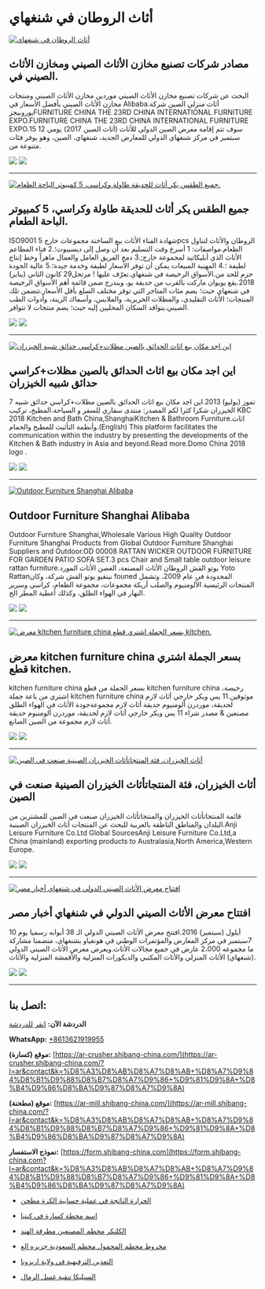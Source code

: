 # أثاث الروطان في شنغهاي

<a href="https://swt.shibang-china.com/?l=ar&img&k=%D8%A3%D8%AB%D8%A7%D8%AB+%D8%A7%D9%84%D8%B1%D9%88%D8%B7%D8%A7%D9%86+%D9%81%D9%8A+%D8%B4%D9%86%D8%BA%D9%87%D8%A7%D9%8A" target="_blank">![أثاث الروطان في شنغهاي](http://static.shibang-china.com/all-800x300/1360.jpg)</a>

## مصادر شركات تصنيع مخازن الأثاث الصيني ومخازن الأثاث الصيني في.
البحث عن شركات تصنيع مخازن الأثاث الصيني موردين مخازن الأثاث الصيني ومنتجات مخازن الأثاث الصيني بأفضل الأسعار في Alibaba.أثاث منزلي الصين شركة يوروبيجزFURNITURE CHINA THE 23RD CHINA INTERNATIONAL FURNITURE EXPO.FURNITURE CHINA THE 23RD CHINA INTERNATIONAL FURNITURE EXPO.سوف تتم إقامة معرض الصين الدولى للأثاث (أثاث الصين 2017) يومي 12 15 سبتمبر في مركز شنغهاي الدولي للمعارض الجديد، شنغهاي، الصين، وهو يوفر فئات متنوعة من.


<a href="https://whatsapp.shibangsoft.com/WhatsApp.php" target="_blank" title="WhatsApp">![](http://static.shibang-china.com/icon/whatsapp.png)</a> <a href="https://swt.shibang-china.com/?l=ar&icon&k=%D8%A3%D8%AB%D8%A7%D8%AB+%D8%A7%D9%84%D8%B1%D9%88%D8%B7%D8%A7%D9%86+%D9%81%D9%8A+%D8%B4%D9%86%D8%BA%D9%87%D8%A7%D9%8A" target="_blank">![](http://static.shibang-china.com/icon/chat-ar.png)</a>

---

<a href="https://swt.shibang-china.com/?l=ar&img&k=%D8%A3%D8%AB%D8%A7%D8%AB+%D8%A7%D9%84%D8%B1%D9%88%D8%B7%D8%A7%D9%86+%D9%81%D9%8A+%D8%B4%D9%86%D8%BA%D9%87%D8%A7%D9%8A" target="_blank">![جميع الطقس يكر أثاث للحديقة طاولة وكراسي، 5 كمبيوتر الباحة الطعام.](http://static.shibang-china.com/all-800x300/14.jpg)</a>

## جميع الطقس يكر أثاث للحديقة طاولة وكراسي، 5 كمبيوتر الباحة الطعام.
ISO9001 شهادة الفناء الأثاث بيع الساخنة مجموعات خارج 5pcs الروطان والأثاث لتناول الطعام.مواصفات: 1 أسرع وقت التسليم بعد أن وصل إلى ديسيبوت؛.2 فناء المطاعم الأثاث الذي أبليكاتيد لمجموعة خارج;.3 دمج الفريق العامل والعمال ماهراً وخط إنتاج لطيفة ؛.4 المهنية المبيعات يمكن أن توفر الأسعار لطيفة وخدمة جيدة؛.5 عالية الجودة حزم للحد من.الأسواق الرخيصة في شنغهاي.تعرّف عليها ! مرتحل29 كانون الثاني (يناير) 2018.يقع يويوان ماركت بالقرب من حديقة يو، ويندرج ضمن قائمة أهم الأسواق الرخيصة في شنغهاي حيث؛ يضم مئات المتاجر التي توفر مختلف السلع بأقل الأسعار.تتضمن تلك المنتجات؛ الأثاث التقليدي، والمظلات الحريرية، والملابس، وأسماك الزينة، وأدوات الطب الصيني.يتوافد السكان المحليين إليه حيث؛ يضم منتجات لا تتوافر.


<a href="https://whatsapp.shibangsoft.com/WhatsApp.php" target="_blank" title="WhatsApp">![](http://static.shibang-china.com/icon/whatsapp.png)</a> <a href="https://swt.shibang-china.com/?l=ar&icon&k=%D8%A3%D8%AB%D8%A7%D8%AB+%D8%A7%D9%84%D8%B1%D9%88%D8%B7%D8%A7%D9%86+%D9%81%D9%8A+%D8%B4%D9%86%D8%BA%D9%87%D8%A7%D9%8A" target="_blank">![](http://static.shibang-china.com/icon/chat-ar.png)</a>

---

<a href="https://swt.shibang-china.com/?l=ar&img&k=%D8%A3%D8%AB%D8%A7%D8%AB+%D8%A7%D9%84%D8%B1%D9%88%D8%B7%D8%A7%D9%86+%D9%81%D9%8A+%D8%B4%D9%86%D8%BA%D9%87%D8%A7%D9%8A" target="_blank">![اين اجد مكان بيع اثاث الحدائق بالصين مظلات+كراسي حدائق شبيه الخيزران](http://static.shibang-china.com/all-800x300/1408.jpg)</a>

## اين اجد مكان بيع اثاث الحدائق بالصين مظلات+كراسي حدائق شبيه الخيزران
7 تموز (يوليو) 2013.اين اجد مكان بيع اثاث الحدائق بالصين مظلات+كراسي حدائق شبيه الخيزران شكرا كثرا لكم المصدر: منتدى سفاري للسفر و السياحة.المطبخ، تركيب KBC 2018 Kitchen and Bath China,ShanghaiKitchen &amp; Bathroom Furniture.اثاث وأنظمة التأثيث للمطبخ والحمام.(English) This platform facilitates the communication within the industry by presenting the developments of the Kitchen &amp; Bath industry in Asia and beyond.Read more.Domo China 2018 logo .


<a href="https://whatsapp.shibangsoft.com/WhatsApp.php" target="_blank" title="WhatsApp">![](http://static.shibang-china.com/icon/whatsapp.png)</a> <a href="https://swt.shibang-china.com/?l=ar&icon&k=%D8%A3%D8%AB%D8%A7%D8%AB+%D8%A7%D9%84%D8%B1%D9%88%D8%B7%D8%A7%D9%86+%D9%81%D9%8A+%D8%B4%D9%86%D8%BA%D9%87%D8%A7%D9%8A" target="_blank">![](http://static.shibang-china.com/icon/chat-ar.png)</a>

---

<a href="https://swt.shibang-china.com/?l=ar&img&k=%D8%A3%D8%AB%D8%A7%D8%AB+%D8%A7%D9%84%D8%B1%D9%88%D8%B7%D8%A7%D9%86+%D9%81%D9%8A+%D8%B4%D9%86%D8%BA%D9%87%D8%A7%D9%8A" target="_blank">![Outdoor Furniture Shanghai Alibaba](http://static.shibang-china.com/all-800x300/28.jpg)</a>

## Outdoor Furniture Shanghai Alibaba
Outdoor Furniture Shanghai,Wholesale Various High Quality Outdoor Furniture Shanghai Products from Global Outdoor Furniture Shanghai Suppliers and Outdoor.OD 00008 RATTAN WICKER OUTDOOR FURNITURE FOR GARDEN PATIO SOFA SET.3 pcs Chair and Small table outdoor leisure rattan furniture.يوتو القش الروطان الأثاث المصنعة، الغصن الأثاث المورد Yoto Rattanنينغبو يوتو القش شركة، وكان founed المحدودة في عام 2009، وتشمل المنتجات الرئيسية الألومنيوم والصلب أريكة مجموعات، مجموعة الطعام، كراسي وسرير النهار في الهواء الطلق، وكذلك أغطية المطر الخ.


<a href="https://whatsapp.shibangsoft.com/WhatsApp.php" target="_blank" title="WhatsApp">![](http://static.shibang-china.com/icon/whatsapp.png)</a> <a href="https://swt.shibang-china.com/?l=ar&icon&k=%D8%A3%D8%AB%D8%A7%D8%AB+%D8%A7%D9%84%D8%B1%D9%88%D8%B7%D8%A7%D9%86+%D9%81%D9%8A+%D8%B4%D9%86%D8%BA%D9%87%D8%A7%D9%8A" target="_blank">![](http://static.shibang-china.com/icon/chat-ar.png)</a>

---

<a href="https://swt.shibang-china.com/?l=ar&img&k=%D8%A3%D8%AB%D8%A7%D8%AB+%D8%A7%D9%84%D8%B1%D9%88%D8%B7%D8%A7%D9%86+%D9%81%D9%8A+%D8%B4%D9%86%D8%BA%D9%87%D8%A7%D9%8A" target="_blank">![معرض kitchen furniture china بسعر الجملة اشتري قطع kitchen.](http://static.shibang-china.com/all-800x300/20.jpg)</a>

## معرض kitchen furniture china بسعر الجملة اشتري قطع kitchen.
kitchen furniture china بسعر الجملة من قطع kitchen furniture china رخيصة، اشتري من باعة جملة kitchen furniture china موثوقين.11 يس ويكر خارجي أثاث لازم لحديقة، موردرن ألومنيوم حديقة أثاث لازم مجموعةجودة الأثاث في الهواء الطلق مصنعين &amp; مصدر شراء 11 يس ويكر خارجي أثاث لازم لحديقة، موردرن ألومنيوم حديقة أثاث لازم مجموعة من الصين الصانع.


<a href="https://whatsapp.shibangsoft.com/WhatsApp.php" target="_blank" title="WhatsApp">![](http://static.shibang-china.com/icon/whatsapp.png)</a> <a href="https://swt.shibang-china.com/?l=ar&icon&k=%D8%A3%D8%AB%D8%A7%D8%AB+%D8%A7%D9%84%D8%B1%D9%88%D8%B7%D8%A7%D9%86+%D9%81%D9%8A+%D8%B4%D9%86%D8%BA%D9%87%D8%A7%D9%8A" target="_blank">![](http://static.shibang-china.com/icon/chat-ar.png)</a>

---

<a href="https://swt.shibang-china.com/?l=ar&img&k=%D8%A3%D8%AB%D8%A7%D8%AB+%D8%A7%D9%84%D8%B1%D9%88%D8%B7%D8%A7%D9%86+%D9%81%D9%8A+%D8%B4%D9%86%D8%BA%D9%87%D8%A7%D9%8A" target="_blank">![أثاث الخيزران، فئة المنتجاتأثاث الخيزران الصينية صنعت في الصين](http://static.shibang-china.com/all-800x300/1165.jpg)</a>

## أثاث الخيزران، فئة المنتجاتأثاث الخيزران الصينية صنعت في الصين
قائمة المنتجاتأثاث الخيزران والمنتجاتأثاث الخيزران صنعت في الصين للمشترين من البلدان والمناطق الناطقة بالعربية للبحث عن المنتجات أثاث الخيزران الصينية.Anji Leisure Furniture Co.Ltd Global SourcesAnji Leisure Furniture Co.Ltd,a China (mainland) exporting products to Australasia,North America,Western Europe.


<a href="https://whatsapp.shibangsoft.com/WhatsApp.php" target="_blank" title="WhatsApp">![](http://static.shibang-china.com/icon/whatsapp.png)</a> <a href="https://swt.shibang-china.com/?l=ar&icon&k=%D8%A3%D8%AB%D8%A7%D8%AB+%D8%A7%D9%84%D8%B1%D9%88%D8%B7%D8%A7%D9%86+%D9%81%D9%8A+%D8%B4%D9%86%D8%BA%D9%87%D8%A7%D9%8A" target="_blank">![](http://static.shibang-china.com/icon/chat-ar.png)</a>

---

<a href="https://swt.shibang-china.com/?l=ar&img&k=%D8%A3%D8%AB%D8%A7%D8%AB+%D8%A7%D9%84%D8%B1%D9%88%D8%B7%D8%A7%D9%86+%D9%81%D9%8A+%D8%B4%D9%86%D8%BA%D9%87%D8%A7%D9%8A" target="_blank">![افتتاح معرض الأثاث الصيني الدولي في شنغهاي أخبار مصر](http://static.shibang-china.com/all-800x300/400.jpg)</a>

## افتتاح معرض الأثاث الصيني الدولي في شنغهاي أخبار مصر
10 أيلول (سبتمبر) 2016.افتتح معرض الأثاث الصيني الدولي الـ 38 أبوابه رسميا يوم 7سبتمبر في مركز المعارض والمؤتمرات الوطني في هونغياو بشنغهاي، متضمنا مشاركة ما مجموعه 2،000 عارض في جميع مجالات الأثاث.ويعرض معرض الأثاث الصيني الدولي (شنغهاي) الأثاث المنزلي والأثاث المكتبي والديكورات المنزلية والأقمشة المنزلية والأثاث.

<a href="https://whatsapp.shibangsoft.com/WhatsApp.php" target="_blank" title="WhatsApp">![](http://static.shibang-china.com/icon/whatsapp.png)</a> <a href="https://swt.shibang-china.com/?l=ar&icon&k=%D8%A3%D8%AB%D8%A7%D8%AB+%D8%A7%D9%84%D8%B1%D9%88%D8%B7%D8%A7%D9%86+%D9%81%D9%8A+%D8%B4%D9%86%D8%BA%D9%87%D8%A7%D9%8A" target="_blank">![](http://static.shibang-china.com/icon/chat-ar.png)</a>

---
## اتصل بنا:

**الدردشة الآن:** [انقر للدردشة](https://swt.shibang-china.com?l=ar&contact&k=%D8%A3%D8%AB%D8%A7%D8%AB+%D8%A7%D9%84%D8%B1%D9%88%D8%B7%D8%A7%D9%86+%D9%81%D9%8A+%D8%B4%D9%86%D8%BA%D9%87%D8%A7%D9%8A)

**WhatsApp:**  [+8613621919955](https://whatsapp.shibangsoft.com/WhatsApp.php)

**موقع (كسارة):** [https://ar-crusher.shibang-china.com/](https://ar-crusher.shibang-china.com/?l=ar&contact&k=%D8%A3%D8%AB%D8%A7%D8%AB+%D8%A7%D9%84%D8%B1%D9%88%D8%B7%D8%A7%D9%86+%D9%81%D9%8A+%D8%B4%D9%86%D8%BA%D9%87%D8%A7%D9%8A)

**موقع (مطحنة):** [https://ar-mill.shibang-china.com/](https://ar-mill.shibang-china.com/?l=ar&contact&k=%D8%A3%D8%AB%D8%A7%D8%AB+%D8%A7%D9%84%D8%B1%D9%88%D8%B7%D8%A7%D9%86+%D9%81%D9%8A+%D8%B4%D9%86%D8%BA%D9%87%D8%A7%D9%8A)

**نموذج الاستفسار:** [https://form.shibang-china.com](https://form.shibang-china.com?l=ar&contact&k=%D8%A3%D8%AB%D8%A7%D8%AB+%D8%A7%D9%84%D8%B1%D9%88%D8%B7%D8%A7%D9%86+%D9%81%D9%8A+%D8%B4%D9%86%D8%BA%D9%87%D8%A7%D9%8A)

* [الحرارة الناتجة في عملية حسابية الكرة مطحن](../27/%D8%A7%D9%84%D8%AD%D8%B1%D8%A7%D8%B1%D8%A9%20%D8%A7%D9%84%D9%86%D8%A7%D8%AA%D8%AC%D8%A9%20%D9%81%D9%8A%20%D8%B9%D9%85%D9%84%D9%8A%D8%A9%20%D8%AD%D8%B3%D8%A7%D8%A8%D9%8A%D8%A9%20%D8%A7%D9%84%D9%83%D8%B1%D8%A9%20%D9%85%D8%B7%D8%AD%D9%86.md)

* [اسم محطة كسارة في كينيا](../26/%D8%A7%D8%B3%D9%85%20%D9%85%D8%AD%D8%B7%D8%A9%20%D9%83%D8%B3%D8%A7%D8%B1%D8%A9%20%D9%81%D9%8A%20%D9%83%D9%8A%D9%86%D9%8A%D8%A7.md)

* [الكلنكر محطم المصنعين مطرقة الهند](../30/%D8%A7%D9%84%D9%83%D9%84%D9%86%D9%83%D8%B1%20%D9%85%D8%AD%D8%B7%D9%85%20%D8%A7%D9%84%D9%85%D8%B5%D9%86%D8%B9%D9%8A%D9%86%20%D9%85%D8%B7%D8%B1%D9%82%D8%A9%20%D8%A7%D9%84%D9%87%D9%86%D8%AF.md)

* [مخروط محطم المحمول محطم السعودية جزيره الع](../26/%D9%85%D8%AE%D8%B1%D9%88%D8%B7%20%D9%85%D8%AD%D8%B7%D9%85%20%D8%A7%D9%84%D9%85%D8%AD%D9%85%D9%88%D9%84%20%D9%85%D8%AD%D8%B7%D9%85%20%D8%A7%D9%84%D8%B3%D8%B9%D9%88%D8%AF%D9%8A%D8%A9%20%D8%AC%D8%B2%D9%8A%D8%B1%D9%87%20%D8%A7%D9%84%D8%B9.md)

* [التعدين الترفيهية في ولاية اريزونا](../26/%D8%A7%D9%84%D8%AA%D8%B9%D8%AF%D9%8A%D9%86%20%D8%A7%D9%84%D8%AA%D8%B1%D9%81%D9%8A%D9%87%D9%8A%D8%A9%20%D9%81%D9%8A%20%D9%88%D9%84%D8%A7%D9%8A%D8%A9%20%D8%A7%D8%B1%D9%8A%D8%B2%D9%88%D9%86%D8%A7.md)

* [السيليكا تنقية غسل الرمال](../29/%D8%A7%D9%84%D8%B3%D9%8A%D9%84%D9%8A%D9%83%D8%A7%20%D8%AA%D9%86%D9%82%D9%8A%D8%A9%20%D8%BA%D8%B3%D9%84%20%D8%A7%D9%84%D8%B1%D9%85%D8%A7%D9%84.md)